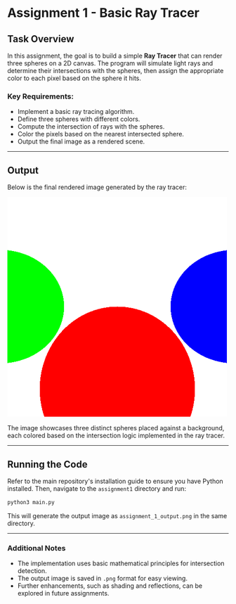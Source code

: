 # Assignment 1 - Basic Ray Tracer

## Task Overview
In this assignment, the goal is to build a simple **Ray Tracer** that can render three spheres on a 2D canvas. The program will simulate light rays and determine their intersections with the spheres, then assign the appropriate color to each pixel based on the sphere it hits.

### Key Requirements:
- Implement a basic ray tracing algorithm.
- Define three spheres with different colors.
- Compute the intersection of rays with the spheres.
- Color the pixels based on the nearest intersected sphere.
- Output the final image as a rendered scene.

---

## Output
Below is the final rendered image generated by the ray tracer:

![Rendered Output](assignment_1_output.png)

The image showcases three distinct spheres placed against a background, each colored based on the intersection logic implemented in the ray tracer.

---

## Running the Code
Refer to the main repository's installation guide to ensure you have Python installed. Then, navigate to the `assignment1` directory and run:

```bash
python3 main.py
```

This will generate the output image as `assignment_1_output.png` in the same directory.

---

### Additional Notes
- The implementation uses basic mathematical principles for intersection detection.
- The output image is saved in `.png` format for easy viewing.
- Further enhancements, such as shading and reflections, can be explored in future assignments.
